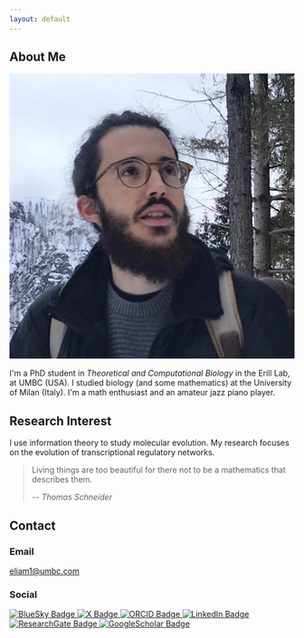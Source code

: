```yaml
---
layout: default
---
```


## About Me

<img class="profile-picture" src="profile_picture_mountain.jpg">

I'm a PhD student in *Theoretical and Computational Biology* in the Erill Lab, at UMBC (USA).
I studied biology (and some mathematics) at the University of Milan (Italy).
I'm a math enthusiast and an amateur jazz piano player.

## Research Interest

I use information theory to study molecular evolution. My research focuses on the evolution of transcriptional regulatory networks.

> Living things are too beautiful for there not to be a mathematics that describes them.
>
> -- <cite>Thomas Schneider</cite>

## Contact

### Email

[eliam1@umbc.com](mailto:eliam1@umbc.com)

### Social

<a href="https://bsky.app/profile/eliamascolo.bsky.social">
  <img src="https://img.shields.io/badge/Bluesky-0285FF?logo=bluesky&logoColor=fff&style=for-the-badge" alt="BlueSky Badge" class="socialbadge">
</a>
<a href="https://twitter.com/EliaMascolo">
  <img src="https://img.shields.io/badge/X-000000.svg?style=for-the-badge&logo=X&logoColor=white" alt="X Badge" class="socialbadge">
</a>
<a href="https://orcid.org/0000-0003-2977-7844">
  <img src="https://img.shields.io/badge/orcid-A6CE39?style=for-the-badge&logo=orcid&logoColor=white" alt="ORCID Badge" class="socialbadge">
</a>
<a href="https://www.linkedin.com/in/eliamascolo/">
  <img src="https://img.shields.io/badge/LinkedIn-0077B5?style=for-the-badge&logo=linkedin&logoColor=white" alt="LinkedIn Badge" class="socialbadge">
</a>
<a href="https://www.researchgate.net/profile/Elia-Mascolo">
  <img src="https://img.shields.io/badge/Research_Gate-00CCBB.svg?&style=for-the-badge&logo=ResearchGate&logoColor=white" alt="ResearchGate Badge" class="socialbadge">
</a>
<a href="https://scholar.google.com/citations?user=xcVjtnsAAAAJ&hl=it&oi=ao">
  <img src="https://img.shields.io/badge/Google_Scholar-4285F4?style=for-the-badge&logo=google-scholar&logoColor=white" alt="GoogleScholar Badge" class="socialbadge">
</a>



